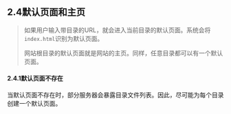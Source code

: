 ## 2.4默认页面和主页

> 如果用户输入带目录的URL，就会进入当前目录的默认页面。系统会将`index.html`识别为默认页面。
>
> 网站根目录的默认页面就是网站的主页。同样，任意目录都可以有一个默认页面。

#### 2.4.1默认页面不存在

当默认页面不存在时，部分服务器会暴露目录文件列表。因此，尽可能为每个目录创建一个默认页面。
